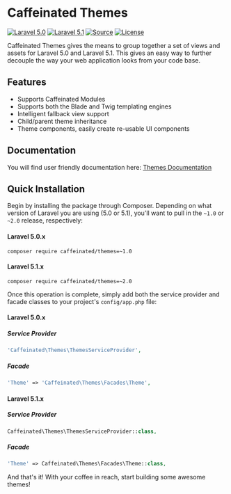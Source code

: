 Caffeinated Themes
==================
[![Laravel 5.0](https://img.shields.io/badge/Laravel-5.0-orange.svg?style=flat-square)](http://laravel.com)
[![Laravel 5.1](https://img.shields.io/badge/Laravel-5.1-orange.svg?style=flat-square)](http://laravel.com)
[![Source](http://img.shields.io/badge/source-caffeinated/themes-blue.svg?style=flat-square)](https://github.com/caffeinated/themes)
[![License](http://img.shields.io/badge/license-MIT-brightgreen.svg?style=flat-square)](https://tldrlegal.com/license/mit-license)

Caffeinated Themes gives the means to group together a set of views and assets for Laravel 5.0 and Laravel 5.1. This gives an easy way to further decouple the way your web application looks from your code base.

Features
--------
- Supports Caffeinated Modules
- Supports both the Blade and Twig templating engines
- Intelligent fallback view support
- Child/parent theme inheritance
- Theme components, easily create re-usable UI components

Documentation
-------------
You will find user friendly documentation here: [Themes Documentation](http://codex.caffeinated.ninja/themes)

Quick Installation
------------------
Begin by installing the package through Composer. Depending on what version of Laravel you are using (5.0 or 5.1), you'll want to pull in the `~1.0` or `~2.0` release, respectively:

#### Laravel 5.0.x
```
composer require caffeinated/themes=~1.0
```

#### Laravel 5.1.x
```
composer require caffeinated/themes=~2.0
```

Once this operation is complete, simply add both the service provider and facade classes to your project's `config/app.php` file:

#### Laravel 5.0.x
##### Service Provider
```php
'Caffeinated\Themes\ThemesServiceProvider',
```

##### Facade
```php
'Theme' => 'Caffeinated\Themes\Facades\Theme',
```

#### Laravel 5.1.x
##### Service Provider
```php
Caffeinated\Themes\ThemesServiceProvider::class,
```

##### Facade
```php
'Theme' => Caffeinated\Themes\Facades\Theme::class,
```

And that's it! With your coffee in reach, start building some awesome themes!
